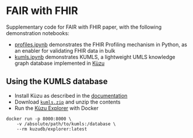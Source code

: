 # FAIR with FHIR

Supplementary code for FAIR with FHIR paper, with the following demonstration notebooks:

- [profiles.ipynb](./profiles.ipynb) demonstrates the FHIR Profiling mechanism in Python, as an enabler for validating FHIR data in bulk
- [kumls.ipynb](./profiles.ipynb) demonstrates KUMLS, a lightweight UMLS knowledge graph database implemented in [Kùzu](https://kuzudb.com/)

## Using the KUMLS database

- Install Kùzu as described in the [documentation](https://docs.kuzudb.com/installation/)
- Download [`kumls.zip`](https://github.com/PharmAccess/fair-with-fhir/releases/tag/v0.1.0) and unzip the contents
- Run the [Kùzu Explorer](https://docs.kuzudb.com/get-started/cypher-intro/) with Docker

```shell
docker run -p 8000:8000 \
    -v /absolute/path/to/kumls:/database \
    --rm kuzudb/explorer:latest
```

